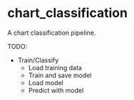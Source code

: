 # chart_classification

A chart classification pipeline.

TODO:
* Train/Classify
  * Load training data
  * Train and save model
  * Load model
  * Predict with model